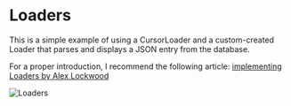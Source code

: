 Loaders
===

This is a simple example of using a CursorLoader and a custom-created Loader that parses and displays a JSON entry
from the database.

For a proper introduction, I recommend the following article:
[implementing Loaders by Alex Lockwood](http://www.androiddesignpatterns.com/2012/08/implementing-loaders.html)

![Loaders](http://i.imgur.com/iIyJZmj.png)